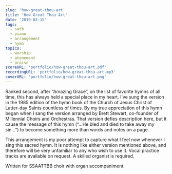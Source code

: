 ```yaml
---
slug: 'how-great-thou-art'
title: 'How Great Thou Art'
date: '2019-03-15'
tags:
  - satb
  - piano
  - arrangement
  - hymn
topics:
  - worship
  - atonement
  - praise
scoreURL: 'portfolio/how-great-thou-art.pdf'
recordingURL: 'portfolio/how-great-thou-art.mp3'
coverURL: 'portfolio/how-great-thou-art.png'
---
```


Ranked second, after “Amazing Grace”, on the list of favorite hymns of all time, this has always held a special place in my heart. I’ve sung the version in the 1985 edition of the hymn book of the Church of Jesus Christ of Latter-day Saints countless of times. By my true appreciation of this hymn began when I sang the version arranged by Brett Stewart, co-founder of Millennial Choirs and Orchestras. That version defies description here, but it cause the message of this hymn (“…He bled and died to take away my sin…”) to become something more than words and notes on a page.

This arrangement is my poor attempt to capture what I feel now whenever I sing this sacred hymn. It is nothing like either version mentioned above, and therefore will be very unfamiliar to any who wish to use it. Vocal practice tracks are available on request. A skilled organist is required.

Written for SSAATTBB choir with organ accompaniment.
